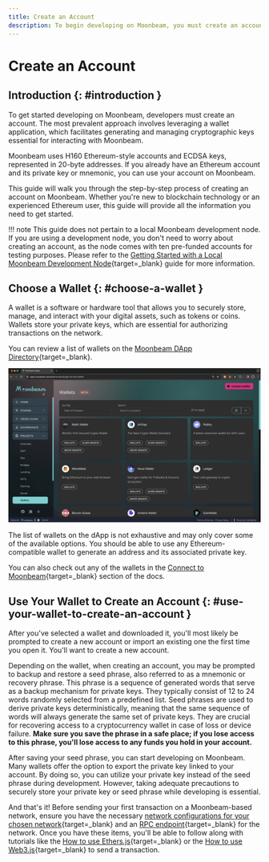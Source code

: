 ```yaml
---
title: Create an Account
description: To begin developing on Moonbeam, you must create an account. This guide will provide you with the information needed to create one to use on Moonbeam.
---
```


# Create an Account

## Introduction {: #introduction }

To get started developing on Moonbeam, developers must create an account. The most prevalent approach involves leveraging a wallet application, which facilitates generating and managing cryptographic keys essential for interacting with Moonbeam.

Moonbeam uses H160 Ethereum-style accounts and ECDSA keys, represented in 20-byte addresses. If you already have an Ethereum account and its private key or mnemonic, you can use your account on Moonbeam.

This guide will walk you through the step-by-step process of creating an account on Moonbeam. Whether you're new to blockchain technology or an experienced Ethereum user, this guide will provide all the information you need to get started.

!!! note
    This guide does not pertain to a local Moonbeam development node. If you are using a development node, you don't need to worry about creating an account, as the node comes with ten pre-funded accounts for testing purposes. Please refer to the [Getting Started with a Local Moonbeam Development Node](/builders/get-started/networks/moonbeam-dev){target=\_blank} guide for more information.

## Choose a Wallet {: #choose-a-wallet }

A wallet is a software or hardware tool that allows you to securely store, manage, and interact with your digital assets, such as tokens or coins. Wallets store your private keys, which are essential for authorizing transactions on the network.

You can review a list of wallets on the [Moonbeam DApp Directory](https://apps.moonbeam.network/moonbeam/app-dir?cat=wallets){target=\_blank}.

![View list of wallets on the Moonbeam DApp](/images/builders/get-started/create-account/create-account-1.webp)

The list of wallets on the dApp is not exhaustive and may only cover some of the available options. You should be able to use any Ethereum-compatible wallet to generate an address and its associated private key.

You can also check out any of the wallets in the [Connect to Moonbeam](/tokens/connect){target=\_blank} section of the docs.

## Use Your Wallet to Create an Account {: #use-your-wallet-to-create-an-account }

After you've selected a wallet and downloaded it, you'll most likely be prompted to create a new account or import an existing one the first time you open it. You'll want to create a new account.

Depending on the wallet, when creating an account, you may be prompted to backup and restore a seed phrase, also referred to as a mnemonic or recovery phrase. This phrase is a sequence of generated words that serve as a backup mechanism for private keys. They typically consist of 12 to 24 words randomly selected from a predefined list. Seed phrases are used to derive private keys deterministically, meaning that the same sequence of words will always generate the same set of private keys. They are crucial for recovering access to a cryptocurrency wallet in case of loss or device failure. **Make sure you save the phrase in a safe place; if you lose access to this phrase, you'll lose access to any funds you hold in your account.**

After saving your seed phrase, you can start developing on Moonbeam. Many wallets offer the option to export the private key linked to your account. By doing so, you can utilize your private key instead of the seed phrase during development. However, taking adequate precautions to securely store your private key or seed phrase while developing is essential.

And that's it! Before sending your first transaction on a Moonbeam-based network, ensure you have the necessary [network configurations for your chosen network](/builders/get-started/networks){target=\_blank} and an [RPC endpoint](/builders/get-started/endpoints){target=\_blank} for the network. Once you have these items, you'll be able to follow along with tutorials like the [How to use Ethers.js](/builders/build/eth-api/libraries/ethersjs){target=\_blank} or the [How to use Web3.js](/builders/build/eth-api/libraries/web3js){target=\_blank} to send a transaction.
